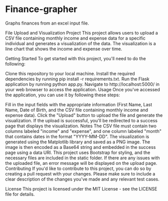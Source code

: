 # Finance-grapher
Graphs finances from an excel input file.

File Upload and Visualization Project
This project allows users to upload a CSV file containing monthly income and expense data for a specific individual and generates a visualization of the data. The visualization is a line chart that shows the income and expense over time.

Getting Started
To get started with this project, you'll need to do the following:

Clone this repository to your local machine.
Install the required dependencies by running pip install -r requirements.txt.
Run the Flask application by running python app.py.
Navigate to http://localhost:5000/ in your web browser to access the application.
Usage
Once you've accessed the application, you can use it by following these steps:

Fill in the input fields with the appropriate information (First Name, Last Name, Date of Birth, and the CSV file containing monthly income and expense data).
Click the "Upload" button to upload the file and generate the visualization.
If the upload is successful, you'll be redirected to a success page that displays the visualization.
Notes
The CSV file must contain two columns labeled "income" and "expense", and one column labeled "month" that contains dates in the format "YYYY-MM-DD".
The visualization is generated using the Matplotlib library and saved as a PNG image. The image is then encoded as a Base64 string and embedded in the success page using a data URI.
This project uses Bootstrap for styling, and the necessary files are included in the static folder.
If there are any issues with the uploaded file, an error message will be displayed on the upload page.
Contributing
If you'd like to contribute to this project, you can do so by creating a pull request with your changes. Please make sure to include a clear description of the changes you've made and any relevant test cases.

License
This project is licensed under the MIT License - see the LICENSE file for details.



